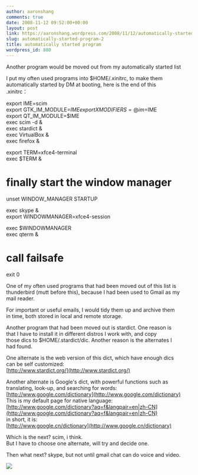 ```yaml
---
author: aaronshang
comments: true
date: 2008-11-12 09:52:00+00:00
layout: post
link: https://aaronshang.wordpress.com/2008/11/12/automatically-started-program-2/
slug: automatically-started-program-2
title: automatically started program
wordpress_id: 880
---
```


Another program would be moved out from my automatically started list

I put my often used programs into $HOME/.xinitrc, to make them  
automatically started by DM at booting, here is the end of this  
.xinitrc：

export IME=scim  
export GTK_IM_MODULE=$IME  
export XMODIFIERS=@im=$IME  
export QT_IM_MODULE=$IME  
exec scim -d &  
exec stardict &  
exec VirtualBox &  
exec firefox &

export TERM=xfce4-terminal  
exec $TERM &

# finally start the window manager  
unset WINDOW_MANAGER STARTUP

exec skype &  
export WINDOWMANAGER=xfce4-session

exec $WINDOWMANAGER  
exec qterm &

# call failsafe  
exit 0

  
One of my often used programs that had been moved out of this list is  
thunderbird (mutt before this), because I had been used to Gmail as my  
mail reader.

For important or useful emails, I would tidy them up and archive them  
in time, both stored in local and remote storage.

Another program that had been moved out is stardict. One reason is  
that I have to install it in different distros I work with, and copy  
those dics to $HOME/.stardict/dic. Another reason is the alternates I  
had found.

One alternate is the web version of this dict, which have enough dics  
can be self customized:  
[http://www.stardict.org/](http://www.stardict.org/)

Another alternate is Google's dict, with powerful functions such as  
translating, look-up, and searching for words:  
[http://www.google.com/dictionary](http://www.google.com/dictionary)  
This is my default page for native language:  
[http://www.google.com/dictionary?aq=f&langpair=en|zh-CN](http://www.google.com/dictionary?aq=f&langpair=en|zh-CN)  
in short, it is:  
[http://www.google.cn/dictionary](http://www.google.cn/dictionary)

Which is the next? scim, i think.  
But I have to choose one alternate, will try and decide one.

Then what next? skype, but not until gmail chat can do voice and video.

![](https://blogger.googleusercontent.com/tracker/4041220-8159324769840527184?l=ashang.blogspot.com)
